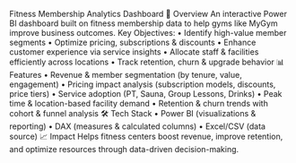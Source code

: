 Fitness Membership Analytics Dashboard
📌 Overview
An interactive Power BI dashboard built on fitness membership data to help gyms like MyGym improve business outcomes.
Key Objectives:
•	Identify high-value member segments
•	Optimize pricing, subscriptions & discounts
•	Enhance customer experience via service insights
•	Allocate staff & facilities efficiently across locations
•	Track retention, churn & upgrade behavior
📊 Features
•	Revenue & member segmentation (by tenure, value, engagement)
•	Pricing impact analysis (subscription models, discounts, price tiers)
•	Service adoption (PT, Sauna, Group Lessons, Drinks)
•	Peak time & location-based facility demand
•	Retention & churn trends with cohort & funnel analysis
🛠️ Tech Stack
•	Power BI (visualizations & reporting)
•	DAX (measures & calculated columns)
•	Excel/CSV (data source)
📈 Impact
Helps fitness centers boost revenue, improve retention, and optimize resources through data-driven decision-making.


